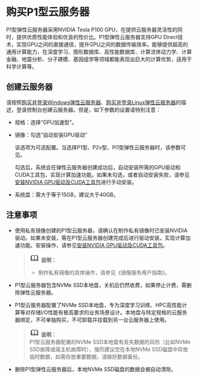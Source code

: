 # 购买P1型云服务器<a name="ZH-CN_TOPIC_0141194659"></a>

P1型弹性云服务器采用NVIDIA Tesla P100 GPU，在提供云服务器灵活性的同时，提供优质性能体验和优良的性价比。P1型弹性云服务器支持GPU Direct技术，实现GPU之间的直接通信，提升GPU之间的数据传输效率。能够提供超高的通用计算能力，在深度学习、图形数据库、高性能数据库、计算流体动力学、计算金融、地震分析、分子建模、基因组学等领域都能表现出巨大的计算优势，适用于科学计算等。

## 创建云服务器<a name="section016594894814"></a>

请按照[购买并登录Windows弹性云服务器](https://support.huaweicloud.com/qs-ecs/zh-cn_topic_0021831611.html)、[购买并登录Linux弹性云服务器](https://support.huaweicloud.com/qs-ecs/zh-cn_topic_0092494193.html)的描述，登录控制台创建云服务器。但是，如下参数的设置请特别注意：

-   规格：选择“GPU加速型”。
-   镜像：勾选“自动安装GPU驱动”

    该选项为可选配置。当选择P1型、P2v型、Pi1型弹性云服务器时，该参数可见。

    勾选后，系统会在弹性云服务器创建成功后，自动安装所需的GPU驱动和CUDA工具包，实现计算加速功能。如果未勾选，或者自动安装失败，请参见[安装NVIDIA GPU驱动及CUDA工具包](安装NVIDIA-GPU驱动及CUDA工具包.md)进行手动安装。

-   系统盘：需大于等于15GB，建议大于40GB。

## 注意事项<a name="section374419356412"></a>

-   使用私有镜像创建的P1型云服务器，请确认在制作私有镜像时已安装NVIDIA驱动。如果未安装，需在P1型云服务器创建完成后进行驱动安装，实现计算加速功能。安装操作，请参见[安装NVIDIA GPU驱动及CUDA工具包](安装NVIDIA-GPU驱动及CUDA工具包.md)。

    >![](public_sys-resources/icon-note.gif) **说明：**   
    >-   制作私有镜像的具体操作，请参见《镜像服务用户指南》。  

-   P1型云服务器包含NVMe SSD本地盘，关机后仍然收费，如果停止计费，需删除弹性云服务器。
-   P1型云服务器配置了NVMe SSD本地盘，专为深度学习训练、HPC高性能计算等对存储I/O性能有极高要求的业务场景设计。本地盘与特定规格的云服务器绑定，不可单独购买，不可卸载并挂载到另一台云服务器上使用。

    >![](public_sys-resources/icon-note.gif) **说明：**   
    >P1型云服务器配置的NVMe SSD本地盘有丢失数据的风险（比如NVMe SSD故障或宿主机故障时），强烈建议您在本地NVMe SSD磁盘中存放临时数据，如需存放重要数据，请做好数据备份。  

-   删除P1型弹性云服务器后，本地NVMe SSD磁盘的数据会被自动清除。

